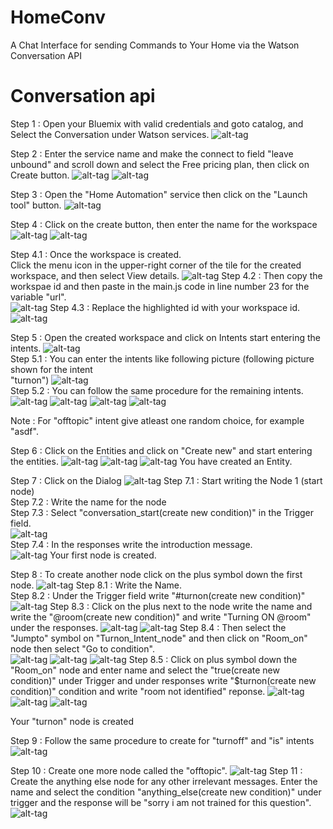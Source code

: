 # HomeConv
A Chat Interface for sending Commands to Your Home via the Watson Conversation API 

# Conversation api

Step 1 : Open your Bluemix with valid credentials and goto catalog, and Select the Conversation under Watson services.
![alt-tag](https://github.com/shyampurk/HomeConv/blob/master/screenshots/conv_api/conv_api_1.png)

Step 2 : Enter the service name and make the connect to field "leave unbound" and scroll down and select the Free pricing plan, then click on Create button.
![alt-tag](https://github.com/shyampurk/HomeConv/blob/master/screenshots/conv_api/conv_api_2.png)
![alt-tag](https://github.com/shyampurk/HomeConv/blob/master/screenshots/conv_api/conv_api_3.png)


Step 3 : Open the "Home Automation" service then click on the "Launch tool" button.
![alt-tag](https://github.com/shyampurk/HomeConv/blob/master/screenshots/conv_api/conv_api_4.png)
		
Step 4 : Click on the create button, then enter the name for the workspace
![alt-tag](https://github.com/shyampurk/HomeConv/blob/master/screenshots/conv_api/conv_api_5.png)
![alt-tag](https://github.com/shyampurk/HomeConv/blob/master/screenshots/conv_api/conv_api_6.png)

Step 4.1 : Once the workspace is created.<br>
Click the menu icon in the upper-right corner of the tile for the created workspace, and then select View details.
![alt-tag](https://github.com/shyampurk/HomeConv/blob/master/screenshots/conv_api/conv_api_workspacedetails.png)
Step 4.2 : Then copy the workspae id and then paste in the main.js code in line number 23 for the variable "url".<br>
![alt-tag](https://github.com/shyampurk/HomeConv/blob/master/screenshots/conv_api/conv_api_workspaceid.png)
Step 4.3 : Replace the highlighted id with your workspace id.<br>
![alt-tag](https://github.com/shyampurk/HomeConv/blob/master/screenshots/conv_api/conv_api_code.png)
		
Step 5 : Open the created workspace and click on Intents start entering the intents.
![alt-tag](https://github.com/shyampurk/HomeConv/blob/master/screenshots/conv_api/conv_api_7.png)	
Step 5.1 : You can enter the intents like following picture (following picture shown for the intent <br>"turnon")
![alt-tag](https://github.com/shyampurk/HomeConv/blob/master/screenshots/conv_api/conv_api_8.png)		
Step 5.2 : You can follow the same procedure for the remaining intents.
![alt-tag](https://github.com/shyampurk/HomeConv/blob/master/screenshots/conv_api/conv_api_turnoff.png)
![alt-tag](https://github.com/shyampurk/HomeConv/blob/master/screenshots/conv_api/conv_api_is.png)
![alt-tag](https://github.com/shyampurk/HomeConv/blob/master/screenshots/conv_api/conv_api_offtopic.png)
![alt-tag](https://github.com/shyampurk/HomeConv/blob/master/screenshots/conv_api/conv_api_9.png)

Note : For "offtopic" intent give atleast one random choice, for example "asdf".

Step 6 : Click on the Entities and click on "Create new" and start entering the entities.
![alt-tag](https://github.com/shyampurk/HomeConv/blob/master/screenshots/conv_api/conv_api_10.png)
![alt-tag](https://github.com/shyampurk/HomeConv/blob/master/screenshots/conv_api/conv_api_11.png)
![alt-tag](https://github.com/shyampurk/HomeConv/blob/master/screenshots/conv_api/conv_api_12.png)
You have created an Entity.

Step 7 : Click on the Dialog 
![alt-tag](https://github.com/shyampurk/HomeConv/blob/master/screenshots/conv_api/conv_api_13.png)
Step 7.1 : Start writing the Node 1 (start node)<br>
Step 7.2 : Write the name for the node<br>
Step 7.3 : Select "conversation_start(create new condition)" in the Trigger field.<br>
![alt-tag](https://github.com/shyampurk/HomeConv/blob/master/screenshots/conv_api/conv_api_14.png)	
Step 7.4 : In the responses write the introduction message.			   			   
![alt-tag](https://github.com/shyampurk/HomeConv/blob/master/screenshots/conv_api/conv_api_15.png)
Your first node is created.


Step 8 : To create another node click on the plus symbol down the first node.
![alt-tag](https://github.com/shyampurk/HomeConv/blob/master/screenshots/conv_api/conv_api_16.png)
Step 8.1 : Write the Name.<br>
Step 8.2 : Under the Trigger field write "#turnon(create new condition)"
![alt-tag](https://github.com/shyampurk/HomeConv/blob/master/screenshots/conv_api/conv_api_17.png)
Step 8.3 : Click on the plus next to the node write the name and write the "@room(create new condition)" and write "Turning ON @room" under the responses.
![alt-tag](https://github.com/shyampurk/HomeConv/blob/master/screenshots/conv_api/conv_api_18.png)
![alt-tag](https://github.com/shyampurk/HomeConv/blob/master/screenshots/conv_api/conv_api_19.png)
Step 8.4 : Then select the "Jumpto" symbol on "Turnon_Intent_node" and then click on "Room_on" node then select "Go to condition".	
![alt-tag](https://github.com/shyampurk/HomeConv/blob/master/screenshots/conv_api/conv_api_20.png)
![alt-tag](https://github.com/shyampurk/HomeConv/blob/master/screenshots/conv_api/conv_api_21.png)
![alt-tag](https://github.com/shyampurk/HomeConv/blob/master/screenshots/conv_api/conv_api_22.png)
Step 8.5 : Click on plus symbol down the "Room_on" node
and enter name and select the "true(create new condition)" under Trigger and under responses write "$turnon(create new condition)" condition and write "room not identified" reponse.
![alt-tag](https://github.com/shyampurk/HomeConv/blob/master/screenshots/conv_api/conv_api_23.png)
![alt-tag](https://github.com/shyampurk/HomeConv/blob/master/screenshots/conv_api/conv_api_24.png)
![alt-tag](https://github.com/shyampurk/HomeConv/blob/master/screenshots/conv_api/conv_api_25.png)

Your "turnon" node is created
	
												

Step 9 : Follow the same procedure to create for "turnoff" and "is" intents
![alt-tag](https://github.com/shyampurk/HomeConv/blob/master/screenshots/conv_api/conv_api_26.png)

Step 10 : Create one more node called the "offtopic".
![alt-tag](https://github.com/shyampurk/HomeConv/blob/master/screenshots/conv_api/conv_api_27.png)
Step 11 : Create the anything else node for any other irrelevant messages.
Enter the name and select the condition "anything_else(create new condition)" under trigger and the response
will be "sorry i am not trained for this question".
![alt-tag](https://github.com/shyampurk/HomeConv/blob/master/screenshots/conv_api/conv_api_28.png)


